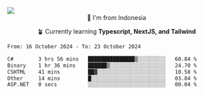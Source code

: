 
<img align = "center" src="https://readme-typing-svg.herokuapp.com?font=Fira+Code&size=25&pause=1000&color=00F713&center=true&vCenter=true&random=false&width=850&height=70&lines=Hi+There+%F0%9F%91%8B%2C+Im+Julian+Caesar;"/>
<br>

<div align = "center">
  📌 I'm from Indonesia
  
  🪴 Currently learning **Typescript, NextJS, and Tailwind**
</div>

<!--START_SECTION:waka-->

```txt
From: 16 October 2024 - To: 23 October 2024

C#        3 hrs 56 mins   ███████████████▒░░░░░░░░░   60.84 %
Binary    1 hr 36 mins    ██████▒░░░░░░░░░░░░░░░░░░   24.70 %
CSHTML    41 mins         ██▓░░░░░░░░░░░░░░░░░░░░░░   10.58 %
Other     14 mins         █░░░░░░░░░░░░░░░░░░░░░░░░   03.84 %
ASP.NET   0 secs          ░░░░░░░░░░░░░░░░░░░░░░░░░   00.04 %
```

<!--END_SECTION:waka-->

